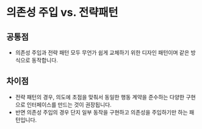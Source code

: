 # 의존성 주입 vs. 전략패턴

## 공통점&#x20;

* 의존성 주입과 전략 패턴 모두 무언가 쉽게 교체하기 위한 디자인 패턴이며 같은 방식으로 동작합니다.&#x20;

## 차이점&#x20;

* 전략 패턴의 경우, 의도에 초점을 맞춰서 동일한 행동 계약을 준수하는 다양한 구현으로 인터페이스를 만드는 것이 권장됩니다. &#x20;
* 반면 의존성 주입의 경우 단지 일부 동작을 구현하고 의존성을 주입하기만 하는 패턴입니다.&#x20;
